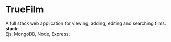 # TrueFilm
A full stack web application for viewing, adding, editing and searching films.
<b>stack:</b>   
Ejs, MongoDB, Node, Express.
